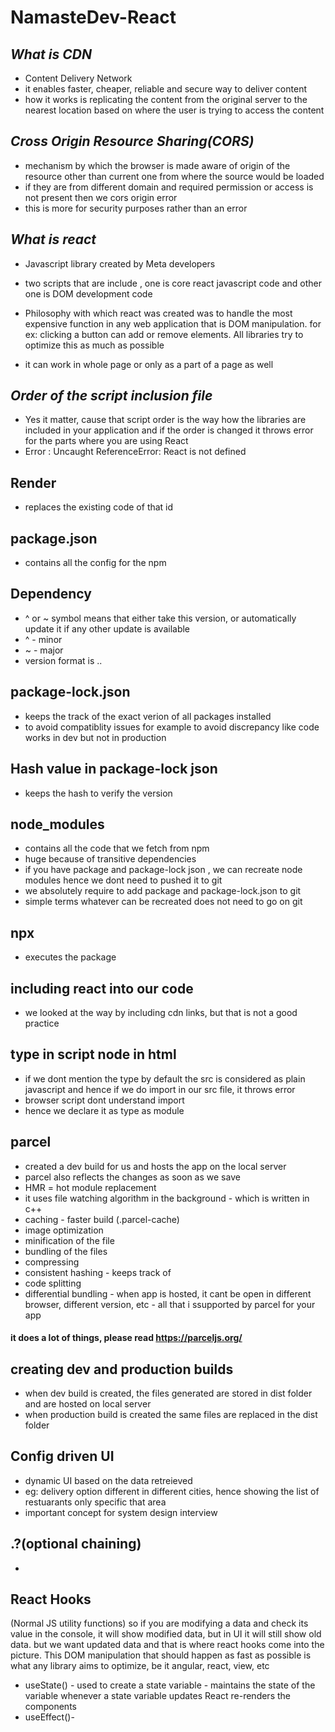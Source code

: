 # NamasteDev-React

## _What is CDN_

- Content Delivery Network
- it enables faster, cheaper, reliable and secure way to deliver content
- how it works is replicating the content from the original server to the nearest location based on where the user is trying to access the content


## _Cross Origin Resource Sharing(CORS)_

- mechanism by which the browser is made aware of origin of the resource other than current one from where the source would be loaded
- if they are from different domain and required permission or access is not present then we cors origin error
- this is more for security purposes rather than an error


## _What is react_

- Javascript library created by Meta developers

- two scripts that are include , one is core react javascript code and other one is DOM development code

- Philosophy with which react was created was to handle the most expensive function in any web application that is DOM manipulation. for ex: clicking a button can add or remove elements. All libraries try to optimize this as much as possible

- it can work in whole page or only as a part of a page as well

## _Order of the script inclusion file_

- Yes it matter, cause that script order is the way how the libraries are included in your application and if the order is changed it throws error for the parts where you are using React
- Error : Uncaught ReferenceError: React is not defined


## Render

- replaces the existing code of that id 

## package.json

- contains all the config for the npm 

## Dependency

- ^ or ~ symbol means that either take this version, or automatically update it if any other update is available
- ^ - minor
- ~ - major
- version format is <major>.<minor>.<patch>

## package-lock.json

- keeps the track of the exact verion of all packages installed
- to avoid compatiblity issues for example to avoid discrepancy like code works in dev but not in production

## Hash value in package-lock json

- keeps the hash to verify the version 

## node_modules

- contains all the code that we fetch from npm
- huge because of transitive dependencies
- if you have package and package-lock json , we can recreate node modules hence we dont need to pushed it to git
- we absolutely require to add package and package-lock.json to git
- simple terms whatever can be recreated does not need to go on git

## npx 
- executes the package

## including react into our code
- we looked at the way by including cdn links, but that is not a good practice 

## type in script node in html
- if we dont mention the type by default the src is considered as plain javascript and hence if we do import in our src file, it throws error 
- browser script dont understand import
- hence we declare it as type as module

## parcel
- created a dev build for us and hosts the app on the local server
- parcel also reflects the changes as soon as we save
- HMR = hot module replacement
- it uses file watching algorithm in the background - which is written in c++
- caching - faster build (.parcel-cache)
- image optimization 
- minification of the file 
- bundling of the files
- compressing 
- consistent hashing - keeps track of 
- code splitting 
- differential bundling - when app is hosted, it cant be open in different browser, different version, etc - all that i ssupported by parcel for your app
#### it does a lot of things, please read https://parceljs.org/ 


## creating dev and production builds 
- when dev build is created, the files generated are stored in dist folder and are hosted on local server
- when production build is created the same files are replaced in the dist folder

## Config driven UI
- dynamic UI based on the data retreieved 
- eg: delivery option different in different cities, hence showing the list of restuarants only specific that area
- important concept for system design interview

## .?(optional chaining)
- 

## React Hooks
(Normal JS utility functions)
so if you are modifying a data and check its value in the console, it will show modified data, but in UI it will still show old data. but we want updated data and that is where react hooks come into the picture. This DOM manipulation that should happen as fast as possible is what any library aims to optimize, be it angular, react, view, etc
- useState() - used to create a state variable - maintains the state of the variable
whenever a state variable updates React re-renders the components
- useEffect()- 